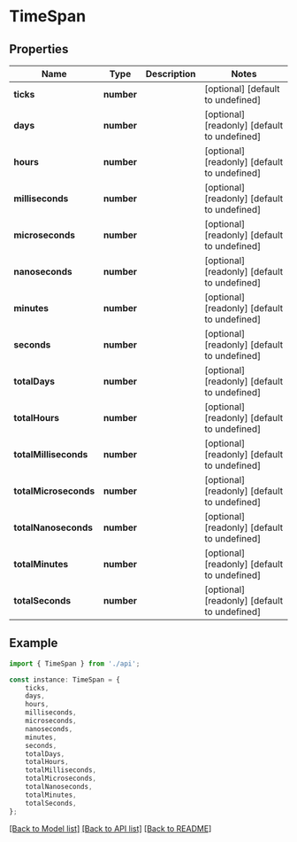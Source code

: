 # TimeSpan


## Properties

Name | Type | Description | Notes
------------ | ------------- | ------------- | -------------
**ticks** | **number** |  | [optional] [default to undefined]
**days** | **number** |  | [optional] [readonly] [default to undefined]
**hours** | **number** |  | [optional] [readonly] [default to undefined]
**milliseconds** | **number** |  | [optional] [readonly] [default to undefined]
**microseconds** | **number** |  | [optional] [readonly] [default to undefined]
**nanoseconds** | **number** |  | [optional] [readonly] [default to undefined]
**minutes** | **number** |  | [optional] [readonly] [default to undefined]
**seconds** | **number** |  | [optional] [readonly] [default to undefined]
**totalDays** | **number** |  | [optional] [readonly] [default to undefined]
**totalHours** | **number** |  | [optional] [readonly] [default to undefined]
**totalMilliseconds** | **number** |  | [optional] [readonly] [default to undefined]
**totalMicroseconds** | **number** |  | [optional] [readonly] [default to undefined]
**totalNanoseconds** | **number** |  | [optional] [readonly] [default to undefined]
**totalMinutes** | **number** |  | [optional] [readonly] [default to undefined]
**totalSeconds** | **number** |  | [optional] [readonly] [default to undefined]

## Example

```typescript
import { TimeSpan } from './api';

const instance: TimeSpan = {
    ticks,
    days,
    hours,
    milliseconds,
    microseconds,
    nanoseconds,
    minutes,
    seconds,
    totalDays,
    totalHours,
    totalMilliseconds,
    totalMicroseconds,
    totalNanoseconds,
    totalMinutes,
    totalSeconds,
};
```

[[Back to Model list]](../README.md#documentation-for-models) [[Back to API list]](../README.md#documentation-for-api-endpoints) [[Back to README]](../README.md)
